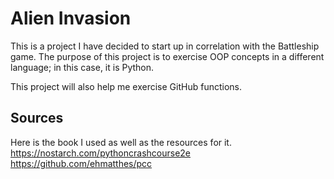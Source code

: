 # Alien Invasion
This is a project I have decided to start up in correlation with the Battleship game. The purpose of this project
is to exercise OOP concepts in a different language; in this case, it is Python.

This project will also help me exercise GitHub functions.

## Sources 
Here is the book I used as well as the resources for it. 
https://nostarch.com/pythoncrashcourse2e
https://github.com/ehmatthes/pcc
